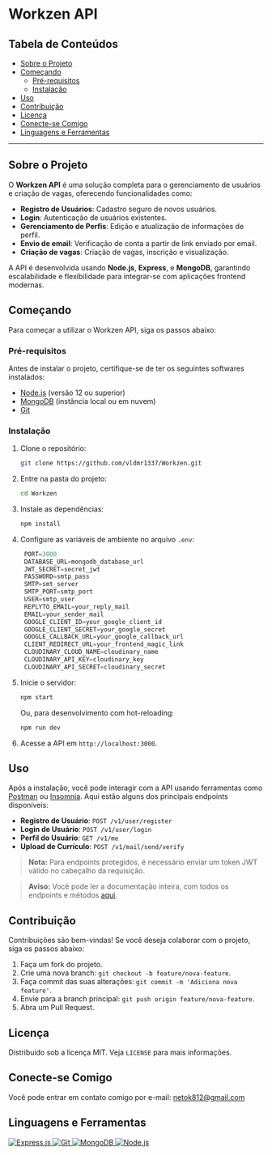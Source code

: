 # Workzen API

## Tabela de Conteúdos

- [Sobre o Projeto](#sobre-o-projeto)
- [Começando](#começando)
  - [Pré-requisitos](#pré-requisitos)
  - [Instalação](#instalação)
- [Uso](#uso)
- [Contribuição](#contribuição)
- [Licença](#licença)
- [Conecte-se Comigo](#conecte-se-comigo)
- [Linguagens e Ferramentas](#linguagens-e-ferramentas)

---

## Sobre o Projeto

O **Workzen API** é uma solução completa para o gerenciamento de usuários e criação de vagas, oferecendo funcionalidades como:

- **Registro de Usuários**: Cadastro seguro de novos usuários.
- **Login**: Autenticação de usuários existentes.
- **Gerenciamento de Perfis**: Edição e atualização de informações de perfil.
- **Envio de email**: Verificação de conta a partir de link enviado por email.
- **Criação de vagas**: Criação de vagas, inscrição e visualização.

A API é desenvolvida usando **Node.js**, **Express**, e **MongoDB**, garantindo escalabilidade e flexibilidade para integrar-se com aplicações frontend modernas.

## Começando

Para começar a utilizar o Workzen API, siga os passos abaixo:

### Pré-requisitos

Antes de instalar o projeto, certifique-se de ter os seguintes softwares instalados:

- [Node.js](https://nodejs.org/en/) (versão 12 ou superior)
- [MongoDB](https://www.mongodb.com/try/download/community) (instância local ou em nuvem)
- [Git](https://git-scm.com/)

### Instalação

1. Clone o repositório:

   ```bash
   git clone https://github.com/vldmr1337/Workzen.git
   ```

2. Entre na pasta do projeto:

   ```bash
   cd Workzen
   ```

3. Instale as dependências:

   ```bash
   npm install
   ```

4. Configure as variáveis de ambiente no arquivo `.env`:

   ```js
    PORT=3000
    DATABASE_URL=mongodb_database_url
    JWT_SECRET=secret_jwt
    PASSWORD=smtp_pass
    SMTP=smt_server
    SMTP_PORT=smtp_port
    USER=smtp_user
    REPLYTO_EMAIL=your_reply_mail
    EMAIL=your_sender_mail
    GOOGLE_CLIENT_ID=your_google_client_id
    GOOGLE_CLIENT_SECRET=your_google_secret
    GOOGLE_CALLBACK_URL=your_google_callback_url
    CLIENT_REDIRECT_URL=your_frontend_magic_link
    CLOUDINARY_CLOUD_NAME=cloudinary_name
    CLOUDINARY_API_KEY=cloudinary_key
    CLOUDINARY_API_SECRET=cloudinary_secret
   ```

5. Inicie o servidor:

   ```bash
   npm start
   ```

   Ou, para desenvolvimento com hot-reloading:

   ```bash
   npm run dev
   ```

6. Acesse a API em `http://localhost:3000`.

## Uso

Após a instalação, você pode interagir com a API usando ferramentas como [Postman](https://www.postman.com/) ou [Insomnia](https://insomnia.rest/). Aqui estão alguns dos principais endpoints disponíveis:

- **Registro de Usuário**: `POST /v1/user/register`
- **Login de Usuário**: `POST /v1/user/login`
- **Perfil do Usuário**: `GET /v1/me`
- **Upload de Currículo**: `POST /v1/mail/send/verify`

> **Nota:** Para endpoints protegidos, é necessário enviar um token JWT válido no cabeçalho da requisição.

> **Aviso:** Você pode ler a documentação inteira, com todos os endpoints e métodos [aqui](https://documenter.getpostman.com/view/35401261/2sA3kYhyw9).

## Contribuição

Contribuições são bem-vindas! Se você deseja colaborar com o projeto, siga os passos abaixo:

1. Faça um fork do projeto.
2. Crie uma nova branch: `git checkout -b feature/nova-feature`.
3. Faça commit das suas alterações: `git commit -m 'Adiciona nova feature'`.
4. Envie para a branch principal: `git push origin feature/nova-feature`.
5. Abra um Pull Request.

## Licença

Distribuído sob a licença MIT. Veja `LICENSE` para mais informações.

## Conecte-se Comigo

Você pode entrar em contato comigo por e-mail: netok812@gmail.com

## Linguagens e Ferramentas

<p align="left">
  <a href="https://expressjs.com" target="_blank" rel="noreferrer">
    <img src="https://camo.githubusercontent.com/0cf2cd7f4fda85e059316eeadea02410f5ff870b522f4f065e23149e5cf4bb8e/68747470733a2f2f696d672e736869656c64732e696f2f62616467652f457870726573732532306a732d3030303030303f7374796c653d666f722d7468652d6261646765266c6f676f3d65787072657373266c6f676f436f6c6f723d7768697465" alt="Express.js" />
  </a>
  <a href="https://git-scm.com/" target="_blank" rel="noreferrer">
    <img src="https://camo.githubusercontent.com/3d768e26ac10ba994a60ed19acd487895cc43a9cdd43e9305c2408b93136234d/68747470733a2f2f696d672e736869656c64732e696f2f62616467652f6769742d2532334630353033332e7376673f7374796c653d666f722d7468652d6261646765266c6f676f3d676974266c6f676f436f6c6f723d7768697465" alt="Git" />
  </a>
  <a href="https://www.mongodb.com/" target="_blank" rel="noreferrer">
    <img src="https://camo.githubusercontent.com/7e95531437f8c91626ae46cb69240160dfde5c39c1119c550cd174ba8a19e712/68747470733a2f2f696d672e736869656c64732e696f2f62616467652f4d6f6e676f44422d2532333465613934622e7376673f7374796c653d666f722d7468652d6261646765266c6f676f3d6d6f6e676f6462266c6f676f436f6c6f723d7768697465" alt="MongoDB" />
  </a>
  <a href="https://nodejs.org" target="_blank" rel="noreferrer">
    <img src="https://camo.githubusercontent.com/0d58facab1be74748c39244ff3d990ae8ddd765af40263ed006219154ba90649/68747470733a2f2f696d672e736869656c64732e696f2f62616467652f6e6f64652e6a732d3644413535463f7374796c653d666f722d7468652d6261646765266c6f676f3d6e6f64652e6a73266c6f676f436f6c6f723d7768697465" alt="Node.js"/>
  </a>
</p>


